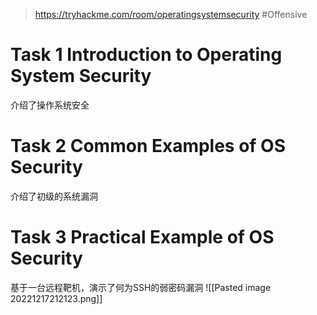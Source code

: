 > https://tryhackme.com/room/operatingsystemsecurity
> #Offensive 

# Task 1 Introduction to Operating System Security

介绍了操作系统安全

# Task 2 Common Examples of OS Security

介绍了初级的系统漏洞

# Task 3 Practical Example of OS Security

基于一台远程靶机，演示了何为SSH的弱密码漏洞
![[Pasted image 20221217212123.png]]